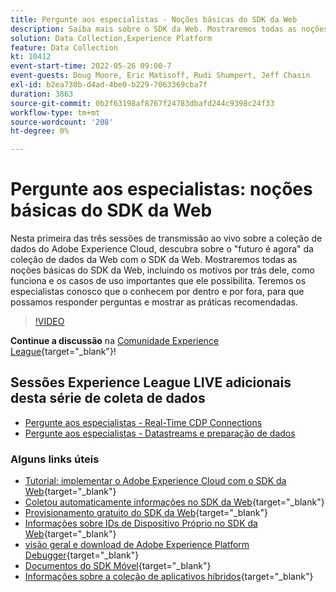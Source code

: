 ```yaml
---
title: Pergunte aos especialistas - Noções básicas do SDK da Web
description: Saiba mais sobre o SDK da Web. Mostraremos todas as noções básicas do SDK da Web, incluindo os motivos por trás dele, como funciona e os casos de uso importantes que ele possibilita.
solution: Data Collection,Experience Platform
feature: Data Collection
kt: 10412
event-start-time: 2022-05-26 09:00-7
event-guests: Doug Moore, Eric Matisoff, Rudi Shumpert, Jeff Chasin
exl-id: b2ea730b-d4ad-4be0-b229-7063369cba7f
duration: 3863
source-git-commit: 0b2f63198af8767f24783dbafd244c9398c24f33
workflow-type: tm+mt
source-wordcount: '208'
ht-degree: 0%

---
```


# Pergunte aos especialistas: noções básicas do SDK da Web

Nesta primeira das três sessões de transmissão ao vivo sobre a coleção de dados do Adobe Experience Cloud, descubra sobre o &quot;futuro é agora&quot; da coleção de dados da Web com o SDK da Web. Mostraremos todas as noções básicas do SDK da Web, incluindo os motivos por trás dele, como funciona e os casos de uso importantes que ele possibilita. Teremos os especialistas conosco que o conhecem por dentro e por fora, para que possamos responder perguntas e mostrar as práticas recomendadas.

>[!VIDEO](https://video.tv.adobe.com/v/343335/?quality=12&learn=on)

**Continue a discussão** na [Comunidade Experience League](https://experienceleaguecommunities.adobe.com/t5/adobe-experience-platform-launch/experience-league-live-post-session-discussion-the-basics-of-web/m-p/454159#M283){target="_blank"}!

## Sessões Experience League LIVE adicionais desta série de coleta de dados

* [Pergunte aos especialistas - Real-Time CDP Connections](exl-live-episode-06-23-22.md)
* [Pergunte aos especialistas - Datastreams e preparação de dados](exl-live-episode-07-21-22.md)

### Alguns links úteis

* [Tutorial: implementar o Adobe Experience Cloud com o SDK da Web](https://experienceleague.adobe.com/docs/platform-learn/implement-web-sdk/overview.html?lang=pt-BR){target="_blank"}
* [Coletou automaticamente informações no SDK da Web](https://experienceleague.adobe.com/docs/experience-platform/edge/data-collection/automatic-information.html?lang=en){target="_blank"}
* [Provisionamento gratuito do SDK da Web](https://adobe.ly/websdkaccess){target="_blank"}
* [Informações sobre IDs de Dispositivo Próprio no SDK da Web](https://experienceleague.adobe.com/docs/experience-platform/edge/identity/first-party-device-ids.html){target="_blank"}
* [visão geral e download de Adobe Experience Platform Debugger](https://experienceleague.adobe.com/docs/platform-learn/data-collection/debugger/overview.html?lang=en){target="_blank"}
* [Documentos do SDK Móvel](https://developer.adobe.com/client-sdks/documentation/){target="_blank"}
* [Informações sobre a coleção de aplicativos híbridos](https://experienceleague.adobe.com/docs/mobile-services/ios/sdk-reference-ios/hybrid-app.html){target="_blank"}

